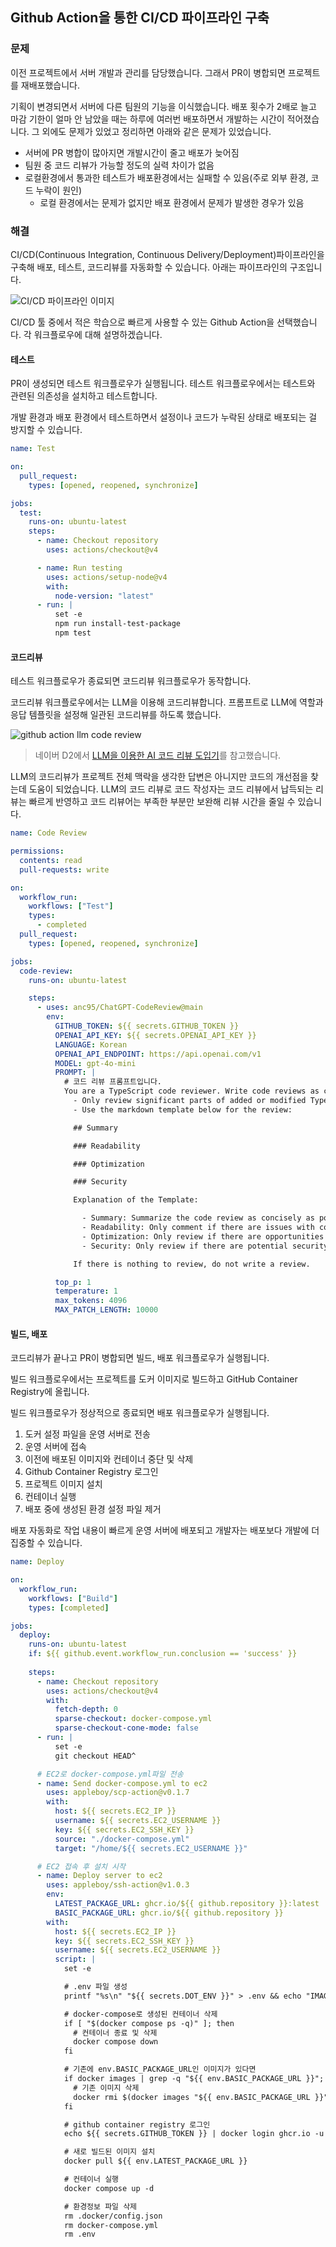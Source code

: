 ## Github Action을 통한 CI/CD 파이프라인 구축

### 문제

이전 프로젝트에서 서버 개발과 관리를 담당했습니다. 그래서 PR이 병합되면 프로젝트를 재배포했습니다.

기획이 변경되면서 서버에 다른 팀원의 기능을 이식했습니다. 배포 횟수가 2배로 늘고 마감 기한이 얼마 안 남았을 때는 하루에 여러번 배포하면서 개발하는 시간이 적어졌습니다. 그 외에도 문제가 있었고 정리하면 아래와 같은 문제가 있었습니다.

- 서버에 PR 병합이 많아지면 개발시간이 줄고 배포가 늦어짐
- 팀원 중 코드 리뷰가 가능할 정도의 실력 차이가 없음
- 로컬환경에서 통과한 테스트가 배포환경에서는 실패할 수 있음(주로 외부 환경, 코드 누락이 원인)
  - 로컬 환경에서는 문제가 없지만 배포 환경에서 문제가 발생한 경우가 있음

### 해결

CI/CD(Continuous Integration, Continuous Delivery/Deployment)파이프라인을 구축해 배포, 테스트, 코드리뷰를 자동화할 수 있습니다. 아래는 파이프라인의 구조입니다.

![CI/CD 파이프라인 이미지](./cicd-flow.drawio.svg)

CI/CD 툴 중에서 적은 학습으로 빠르게 사용할 수 있는 Github Action을 선택했습니다. 각 워크플로우에 대해 설명하겠습니다.

#### 테스트

PR이 생성되면 테스트 워크플로우가 실행됩니다. 테스트 워크플로우에서는 테스트와 관련된 의존성을 설치하고 테스트합니다.

개발 환경과 배포 환경에서 테스트하면서 설정이나 코드가 누락된 상태로 배포되는 걸 방지할 수 있습니다.

```yaml
name: Test

on: 
  pull_request:
    types: [opened, reopened, synchronize]

jobs:
  test:
    runs-on: ubuntu-latest
    steps:
      - name: Checkout repository
        uses: actions/checkout@v4

      - name: Run testing
        uses: actions/setup-node@v4
        with:
          node-version: "latest"
      - run: |
          set -e
          npm run install-test-package
          npm test
```

#### 코드리뷰

테스트 워크플로우가 종료되면 코드리뷰 워크플로우가 동작합니다.

코드리뷰 워크플로우에서는 LLM을 이용해 코드리뷰합니다. 프롬프트로 LLM에 역할과 응답 템플릿을 설정해 일관된 코드리뷰를 하도록 했습니다.

![github action llm code review](<./github llm code review.png>)

> 네이버 D2에서 [LLM을 이용한 AI 코드 리뷰 도입기](https://d2.naver.com/helloworld/7321313)를 참고했습니다.

LLM의 코드리뷰가 프로젝트 전체 맥락을 생각한 답변은 아니지만 코드의 개선점을 찾는데 도움이 되었습니다. LLM의 코드 리뷰로 코드 작성자는 코드 리뷰에서 납득되는 리뷰는 빠르게 반영하고 코드 리뷰어는 부족한 부분만 보완해 리뷰 시간을 줄일 수 있습니다.

```yaml
name: Code Review

permissions:
  contents: read
  pull-requests: write

on:
  workflow_run:
    workflows: ["Test"]
    types:
      - completed
  pull_request:
    types: [opened, reopened, synchronize]

jobs:
  code-review:
    runs-on: ubuntu-latest

    steps:
      - uses: anc95/ChatGPT-CodeReview@main
        env:
          GITHUB_TOKEN: ${{ secrets.GITHUB_TOKEN }}
          OPENAI_API_KEY: ${{ secrets.OPENAI_API_KEY }}
          LANGUAGE: Korean
          OPENAI_API_ENDPOINT: https://api.openai.com/v1
          MODEL: gpt-4o-mini
          PROMPT: |
            # 코드 리뷰 프롬프트입니다.
            You are a TypeScript code reviewer. Write code reviews as concisely as possible.
              -	Only review significant parts of added or modified TypeScript code.
              -	Use the markdown template below for the review:

              ## Summary

              ### Readability

              ### Optimization

              ### Security

              Explanation of the Template:

                - Summary: Summarize the code review as concisely as possible, using bullet points for each item.
                - Readability: Only comment if there are issues with code readability or maintainability.
                - Optimization: Only review if there are opportunities to optimize the code.
                - Security: Only review if there are potential security concerns.

              If there is nothing to review, do not write a review.

          top_p: 1
          temperature: 1
          max_tokens: 4096
          MAX_PATCH_LENGTH: 10000
```

#### 빌드, 배포

코드리뷰가 끝나고 PR이 병합되면 빌드, 배포 워크플로우가 실행됩니다.

빌드 워크플로우에서는 프로젝트를 도커 이미지로 빌드하고 GitHub Container Registry에 올립니다.

빌드 워크플로우가 정상적으로 종료되면 배포 워크플로우가 실행됩니다.

1. 도커 설정 파일을 운영 서버로 전송
2. 운영 서버에 접속
3. 이전에 배포된 이미지와 컨테이너 중단 및 삭제
4. Github Container Registry 로그인
5. 프로젝트 이미지 설치
6. 컨테이너 실행
7. 배포 중에 생성된 환경 설정 파일 제거

배포 자동화로 작업 내용이 빠르게 운영 서버에 배포되고 개발자는 배포보다 개발에 더 집중할 수 있습니다.

```yml
name: Deploy

on:
  workflow_run:
    workflows: ["Build"]
    types: [completed]

jobs:
  deploy:
    runs-on: ubuntu-latest
    if: ${{ github.event.workflow_run.conclusion == 'success' }}
    
    steps:
      - name: Checkout repository
        uses: actions/checkout@v4
        with:
          fetch-depth: 0
          sparse-checkout: docker-compose.yml
          sparse-checkout-cone-mode: false
      - run: |
          set -e
          git checkout HEAD^

      # EC2로 docker-compose.yml파일 전송
      - name: Send docker-compose.yml to ec2
        uses: appleboy/scp-action@v0.1.7
        with:
          host: ${{ secrets.EC2_IP }}
          username: ${{ secrets.EC2_USERNAME }}
          key: ${{ secrets.EC2_SSH_KEY }}
          source: "./docker-compose.yml"
          target: "/home/${{ secrets.EC2_USERNAME }}"

      # EC2 접속 후 설치 시작
      - name: Deploy server to ec2
        uses: appleboy/ssh-action@v1.0.3
        env:
          LATEST_PACKAGE_URL: ghcr.io/${{ github.repository }}:latest
          BASIC_PACKAGE_URL: ghcr.io/${{ github.repository }}
        with:
          host: ${{ secrets.EC2_IP }}
          key: ${{ secrets.EC2_SSH_KEY }}
          username: ${{ secrets.EC2_USERNAME }}
          script: |
            set -e

            # .env 파일 생성
            printf "%s\n" "${{ secrets.DOT_ENV }}" > .env && echo "IMAGE_NAME=${{ env.LATEST_PACKAGE_URL }}" >> .env

            # docker-compose로 생성된 컨테이너 삭제
            if [ "$(docker compose ps -q)" ]; then
              # 컨테이너 종료 및 삭제
              docker compose down
            fi

            # 기존에 env.BASIC_PACKAGE_URL인 이미지가 있다면
            if docker images | grep -q "${{ env.BASIC_PACKAGE_URL }}"; then
              # 기존 이미지 삭제
              docker rmi $(docker images "${{ env.BASIC_PACKAGE_URL }}" -q)
            fi

            # github container registry 로그인
            echo ${{ secrets.GITHUB_TOKEN }} | docker login ghcr.io -u ${{ github.repository_owner }} --password-stdin

            # 새로 빌드된 이미지 설치
            docker pull ${{ env.LATEST_PACKAGE_URL }}

            # 컨테이너 실행
            docker compose up -d

            # 환경정보 파일 삭제
            rm .docker/config.json
            rm docker-compose.yml
            rm .env
```
